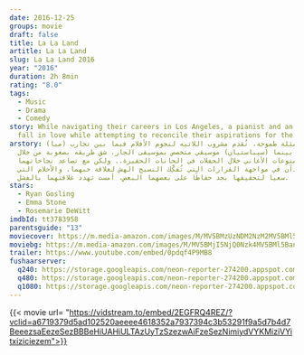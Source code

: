 ```yaml
---
date: 2016-12-25
groups: movie
draft: false
title: La La Land
artitle: La La Land
slug: La La Land 2016
year: "2016"
duration: 2h 8min
rating: "8.0"
tags:
  - Music
  - Drama
  - Comedy
story: While navigating their careers in Los Angeles, a pianist and an actress
  fall in love while attempting to reconcile their aspirations for the future.
arstory: (ميا) ممثلة طموحة، تُقدم مشروب اللاتيه لنجوم الأفلام فيما بين تجارب
  الأداء، بينما (سيباستيان) موسيقي متخصص بموسيقى الجاز، شق طريقه بصعوبة من خلال
  عزف منوعات الأغاني خلال الحفلات في الحانات الحقيرة.. ولكن مع تصاعد نجاحاتهما
  يبدآن في مواجهة القرارات التي تُفكِّك النسيج الهش لعلاقة حبهما. والأحلام التي
  سعيا لتحقيقها بجد حفاظًا على بعضهما البعض، أمست تهدد علاقتهما بالفشل.
stars:
  - Ryan Gosling
  - Emma Stone
  - Rosemarie DeWitt
imdbId: tt3783958
parentsguide: "13"
moviecover: https://m.media-amazon.com/images/M/MV5BMzUzNDM2NzM2MV5BMl5BanBnXkFtZTgwNTM3NTg4OTE@._V1_SY1000_SX675_AL_.jpg
moviebg: https://m.media-amazon.com/images/M/MV5BMjI5NjQ0Nzk4MV5BMl5BanBnXkFtZTgwODA3NzU3OTE@._V1_.jpg
trailer: https://www.youtube.com/embed/0pdqf4P9MB8
fushaarserver:
  q240: https://storage.googleapis.com/neon-reporter-274200.appspot.com/fushaar/media/14772/14772-240p.mp4
  q480: https://storage.googleapis.com/neon-reporter-274200.appspot.com/fushaar/media/14772/14772-480p.mp4
  q1080: https://storage.googleapis.com/neon-reporter-274200.appspot.com/fushaar/media/14772/14772.mp4
---
```


{{< movie url= "https://vidstream.to/embed/2EGFRQ4REZ/?vclid=a6719379d5ad102520aeeee4618352a7937394c3b53291f9a5d7b4d7BeeezsaEezeSezBBBeHiUAHiULTAzUyTzSzezwAiFzeSezNimiydVYKMiziVYitxiziciezem">}}

